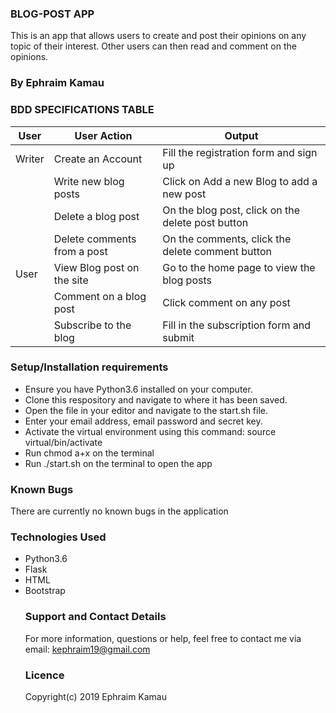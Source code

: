 ### BLOG-POST APP

This is an app that allows users to create and post their opinions on any topic of their interest. Other users can then read and comment on the opinions.

### By Ephraim Kamau

### BDD SPECIFICATIONS TABLE

| User                               |          User Action               |          Output                                 |
|------------------------------------|------------------------------------|-------------------------------------------------|
| Writer                             | Create an Account                  |      Fill the registration form and sign up     |
|                                    | Write new blog posts               |      Click on Add a new Blog to add a new post  |
|                                    | Delete a blog post                 |On the blog post, click on the delete post button|
|                                    | Delete comments from a post        |On the comments, click the delete comment button |
| User                               | View Blog post on the site         | Go to the home page to view the blog posts      |
|                                    |  Comment on a blog post            | Click comment on any  post                      |
|                                    |  Subscribe to the blog             | Fill in the subscription form and submit        |      

### Setup/Installation requirements

<ul>
<li> Ensure you have Python3.6 installed on your computer.</li>
<li>Clone this respository and navigate to where it has been saved.</li>
<li>Open the file in your editor and navigate to the start.sh file.</li>
<li>Enter your email address, email password and secret key.</li>
<li>Activate the virtual environment using this command: source virtual/bin/activate</li>
<li>Run chmod a+x on the terminal</li>
<li>Run ./start.sh on the terminal to open the app</li>
</ul>

### Known Bugs

There are currently no known bugs in the application

### Technologies Used

<ul>
<li>Python3.6</li>
<li>Flask</li>
<li>HTML</li>
<li>Bootstrap</li>

### Support and Contact Details

For more information, questions or help, feel free to contact me via email: kephraim19@gmail.com

### Licence
Copyright(c) 2019 Ephraim Kamau
